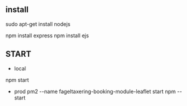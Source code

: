
## install

sudo apt-get install nodejs

npm install express
npm install ejs


## START

* local

npm start

* prod
pm2 --name fageltaxering-booking-module-leaflet start npm -- start

